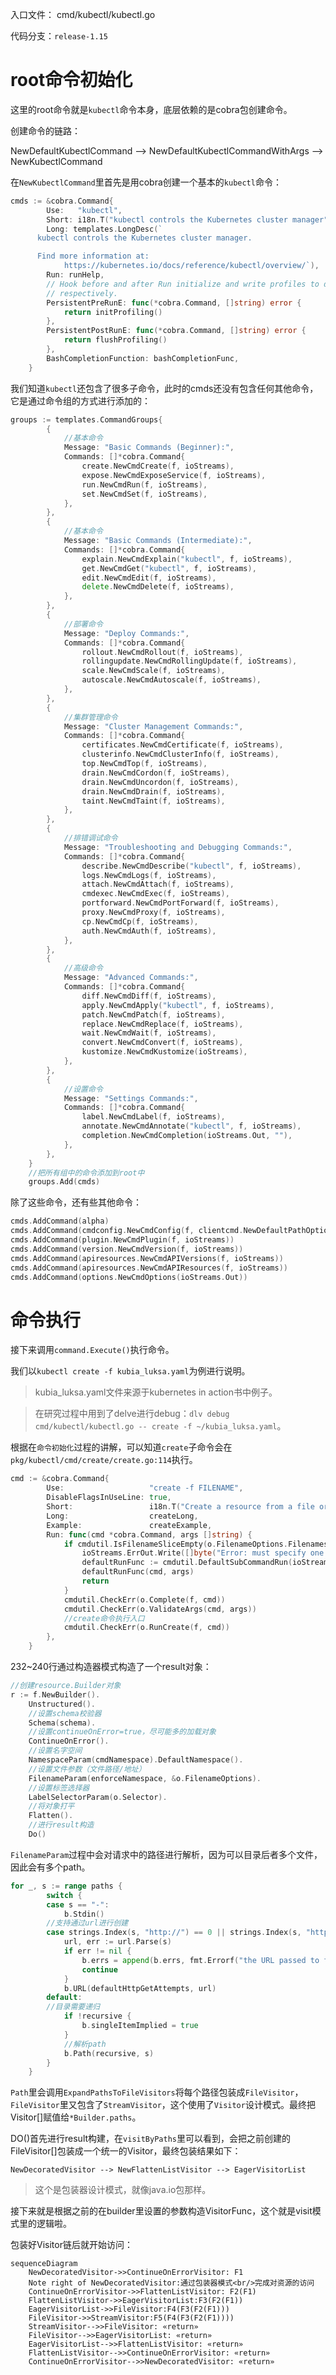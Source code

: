 入口文件：
cmd/kubectl/kubectl.go

代码分支：`release-1.15`

# root命令初始化
这里的root命令就是`kubectl`命令本身，底层依赖的是cobra包创建命令。

创建命令的链路：

NewDefaultKubectlCommand --> NewDefaultKubectlCommandWithArgs --> NewKubectlCommand

在`NewKubectlCommand`里首先是用cobra创建一个基本的`kubectl`命令：

```go
cmds := &cobra.Command{
		Use:   "kubectl",
		Short: i18n.T("kubectl controls the Kubernetes cluster manager"),
		Long: templates.LongDesc(`
      kubectl controls the Kubernetes cluster manager.

      Find more information at:
            https://kubernetes.io/docs/reference/kubectl/overview/`),
		Run: runHelp,
		// Hook before and after Run initialize and write profiles to disk,
		// respectively.
		PersistentPreRunE: func(*cobra.Command, []string) error {
			return initProfiling()
		},
		PersistentPostRunE: func(*cobra.Command, []string) error {
			return flushProfiling()
		},
		BashCompletionFunction: bashCompletionFunc,
	}
```

我们知道`kubectl`还包含了很多子命令，此时的cmds还没有包含任何其他命令，它是通过命令组的方式进行添加的：

```go
groups := templates.CommandGroups{
		{
            //基本命令
			Message: "Basic Commands (Beginner):",
			Commands: []*cobra.Command{
				create.NewCmdCreate(f, ioStreams),
				expose.NewCmdExposeService(f, ioStreams),
				run.NewCmdRun(f, ioStreams),
				set.NewCmdSet(f, ioStreams),
			},
		},
		{
            //基本命令
			Message: "Basic Commands (Intermediate):",
			Commands: []*cobra.Command{
				explain.NewCmdExplain("kubectl", f, ioStreams),
				get.NewCmdGet("kubectl", f, ioStreams),
				edit.NewCmdEdit(f, ioStreams),
				delete.NewCmdDelete(f, ioStreams),
			},
		},
		{
            //部署命令
			Message: "Deploy Commands:",
			Commands: []*cobra.Command{
				rollout.NewCmdRollout(f, ioStreams),
				rollingupdate.NewCmdRollingUpdate(f, ioStreams),
				scale.NewCmdScale(f, ioStreams),
				autoscale.NewCmdAutoscale(f, ioStreams),
			},
		},
		{
            //集群管理命令
			Message: "Cluster Management Commands:",
			Commands: []*cobra.Command{
				certificates.NewCmdCertificate(f, ioStreams),
				clusterinfo.NewCmdClusterInfo(f, ioStreams),
				top.NewCmdTop(f, ioStreams),
				drain.NewCmdCordon(f, ioStreams),
				drain.NewCmdUncordon(f, ioStreams),
				drain.NewCmdDrain(f, ioStreams),
				taint.NewCmdTaint(f, ioStreams),
			},
		},
		{
            //排错调试命令
			Message: "Troubleshooting and Debugging Commands:",
			Commands: []*cobra.Command{
				describe.NewCmdDescribe("kubectl", f, ioStreams),
				logs.NewCmdLogs(f, ioStreams),
				attach.NewCmdAttach(f, ioStreams),
				cmdexec.NewCmdExec(f, ioStreams),
				portforward.NewCmdPortForward(f, ioStreams),
				proxy.NewCmdProxy(f, ioStreams),
				cp.NewCmdCp(f, ioStreams),
				auth.NewCmdAuth(f, ioStreams),
			},
		},
		{
            //高级命令
			Message: "Advanced Commands:",
			Commands: []*cobra.Command{
				diff.NewCmdDiff(f, ioStreams),
				apply.NewCmdApply("kubectl", f, ioStreams),
				patch.NewCmdPatch(f, ioStreams),
				replace.NewCmdReplace(f, ioStreams),
				wait.NewCmdWait(f, ioStreams),
				convert.NewCmdConvert(f, ioStreams),
				kustomize.NewCmdKustomize(ioStreams),
			},
		},
		{
            //设置命令
			Message: "Settings Commands:",
			Commands: []*cobra.Command{
				label.NewCmdLabel(f, ioStreams),
				annotate.NewCmdAnnotate("kubectl", f, ioStreams),
				completion.NewCmdCompletion(ioStreams.Out, ""),
			},
		},
    }
    //把所有组中的命令添加到root中
    groups.Add(cmds)
```

除了这些命令，还有些其他命令：

```go
cmds.AddCommand(alpha)
cmds.AddCommand(cmdconfig.NewCmdConfig(f, clientcmd.NewDefaultPathOptions(), ioStreams))
cmds.AddCommand(plugin.NewCmdPlugin(f, ioStreams))
cmds.AddCommand(version.NewCmdVersion(f, ioStreams))
cmds.AddCommand(apiresources.NewCmdAPIVersions(f, ioStreams))
cmds.AddCommand(apiresources.NewCmdAPIResources(f, ioStreams))
cmds.AddCommand(options.NewCmdOptions(ioStreams.Out))
```

# 命令执行

接下来调用`command.Execute()`执行命令。

我们以`kubectl create -f kubia_luksa.yaml`为例进行说明。

>kubia_luksa.yaml文件来源于kubernetes in action书中例子。

>在研究过程中用到了delve进行debug：`dlv debug cmd/kubectl/kubectl.go -- create -f ~/kubia_luksa.yaml`。

根据在`命令初始化`过程的讲解，可以知道`create`子命令会在`pkg/kubectl/cmd/create/create.go:114`执行。

```go
cmd := &cobra.Command{
		Use:                   "create -f FILENAME",
		DisableFlagsInUseLine: true,
		Short:                 i18n.T("Create a resource from a file or from stdin."),
		Long:                  createLong,
		Example:               createExample,
		Run: func(cmd *cobra.Command, args []string) {
			if cmdutil.IsFilenameSliceEmpty(o.FilenameOptions.Filenames, o.FilenameOptions.Kustomize) {
				ioStreams.ErrOut.Write([]byte("Error: must specify one of -f and -k\n\n"))
				defaultRunFunc := cmdutil.DefaultSubCommandRun(ioStreams.ErrOut)
				defaultRunFunc(cmd, args)
				return
			}
			cmdutil.CheckErr(o.Complete(f, cmd))
			cmdutil.CheckErr(o.ValidateArgs(cmd, args))
			//create命令执行入口
			cmdutil.CheckErr(o.RunCreate(f, cmd))
		},
	}
```

232~240行通过构造器模式构造了一个result对象：

```go
//创建resource.Builder对象
r := f.NewBuilder().
	Unstructured().
	//设置schema校验器
	Schema(schema).
	//设置continueOnError=true，尽可能多的加载对象
	ContinueOnError().
	//设置名字空间
	NamespaceParam(cmdNamespace).DefaultNamespace().
	//设置文件参数（文件路径/地址）
	FilenameParam(enforceNamespace, &o.FilenameOptions).
	//设置标签选择器
	LabelSelectorParam(o.Selector).
	//将对象打平
	Flatten().
	//进行result构造
	Do()
```
`FilenameParam`过程中会对请求中的路径进行解析，因为可以目录后者多个文件，因此会有多个path。

```go
for _, s := range paths {
		switch {
		case s == "-":
			b.Stdin()
		//支持通过url进行创建
		case strings.Index(s, "http://") == 0 || strings.Index(s, "https://") == 0:
			url, err := url.Parse(s)
			if err != nil {
				b.errs = append(b.errs, fmt.Errorf("the URL passed to filename %q is not valid: %v", s, err))
				continue
			}
			b.URL(defaultHttpGetAttempts, url)
		default:
		//目录需要递归
			if !recursive {
				b.singleItemImplied = true
			}
			//解析path
			b.Path(recursive, s)
		}
	}
```

`Path`里会调用`ExpandPathsToFileVisitors`将每个路径包装成`FileVisitor`，`FileVisitor`里又包含了`StreamVisitor`，这个使用了`Visitor`设计模式。最终把Visitor[]赋值给`*Builder.paths`。

DO()首先进行result构建，在`visitByPaths`里可以看到，会把之前创建的FileVisitor[]包装成一个统一的Visitor，最终包装结果如下：

```
NewDecoratedVisitor --> NewFlattenListVisitor --> EagerVisitorList
```

>这个是包装器设计模式，就像java.io包那样。

接下来就是根据之前的在builder里设置的参数构造VisitorFunc，这个就是visit模式里的逻辑啦。

包装好Visitor链后就开始访问：

```mermaid
sequenceDiagram
    NewDecoratedVisitor->>ContinueOnErrorVisitor: F1
	Note right of NewDecoratedVisitor:通过包装器模式<br/>完成对资源的访问
	ContinueOnErrorVisitor->>FlattenListVisitor: F2(F1)
	FlattenListVisitor->>EagerVisitorList:F3(F2(F1))
	EagerVisitorList->>FileVisitor:F4(F3(F2(F1)))
	FileVisitor->>StreamVisitor:F5(F4(F3(F2(F1))))
	StreamVisitor-->>FileVisitor: «return»
	FileVisitor-->>EagerVisitorList: «return»
	EagerVisitorList-->>FlattenListVisitor: «return»
	FlattenListVisitor-->>ContinueOnErrorVisitor: «return»
	ContinueOnErrorVisitor-->>NewDecoratedVisitor: «return»
```
<!-- 
```mermaid
sequenceDiagram
NewDecoratedVisitor->ContinueOnErrorVisitor
ContinueOnErrorVisitor->NewDecoratedVisitor
``` -->